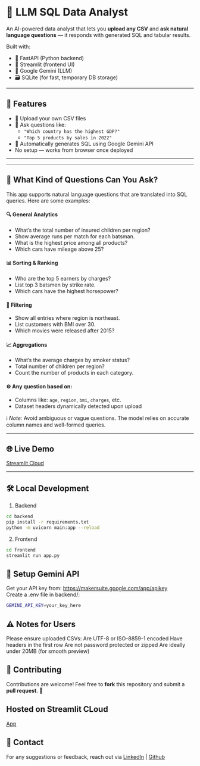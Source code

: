 # 🧠 LLM SQL Data Analyst

An AI-powered data analyst that lets you **upload any CSV** and **ask natural language questions** — it responds with generated SQL and tabular results.

Built with:
- 🐍 FastAPI (Python backend)
- 🎈 Streamlit (frontend UI)
- 🤖 Google Gemini (LLM)
- 🗃️ SQLite (for fast, temporary DB storage)

---

## 🚀 Features

- 📂 Upload your own CSV files
- 💬 Ask questions like:  
  - `"Which country has the highest GDP?"`  
  - `"Top 5 products by sales in 2022"`
- 🧠 Automatically generates SQL using Google Gemini API
- No setup — works from browser once deployed

---

---

## 💬 What Kind of Questions Can You Ask?

This app supports natural language questions that are translated into SQL queries. Here are some examples:

#### 🔍 General Analytics
- What’s the total number of insured children per region?
- Show average runs per match for each batsman.
- What is the highest price among all products?
- Which cars have mileage above 25?

#### 📊 Sorting & Ranking
- Who are the top 5 earners by charges?
- List top 3 batsmen by strike rate.
- Which cars have the highest horsepower?

#### 📌 Filtering
- Show all entries where region is northeast.
- List customers with BMI over 30.
- Which movies were released after 2015?

#### 📈 Aggregations
- What’s the average charges by smoker status?
- Total number of children per region?
- Count the number of products in each category.

#### ⚙️ Any question based on:
- Columns like: `age`, `region`, `bmi`, `charges`, etc.
- Dataset headers dynamically detected upon upload


ℹ️ *Note:* Avoid ambiguous or vague questions. The model relies on accurate column names and well-formed queries.

---

## 🌐 Live Demo

[Streamlit Cloud](https://streamlit.io/cloud)

---

## 🛠️ Local Development

1. Backend

```bash
cd backend
pip install -r requirements.txt
python -m uvicorn main:app --reload
```

2. Frontend

```bash
cd frontend
streamlit run app.py
```

## 🔐 Setup Gemini API

Get your API key from: https://makersuite.google.com/app/apikey <br>
Create a .env file in backend/:

```bash
GEMINI_API_KEY=your_key_here
```


## ⚠️ Notes for Users
Please ensure uploaded CSVs:
Are UTF-8 or ISO-8859-1 encoded
Have headers in the first row
Are not password protected or zipped
Are ideally under 20MB (for smooth preview)


## 🤝 Contributing
Contributions are welcome! Feel free to **fork** this repository and submit a **pull request**. 🚀

## Hosted on Streamlit CLoud
[App]([url](https://llm_sql_data_analyst.streamlit.app))

## 📧 Contact
For any suggestions or feedback, reach out via [LinkedIn](https://www.linkedin.com/in/kintur-shah/) | [Github](https://github.com/kinturkt)
